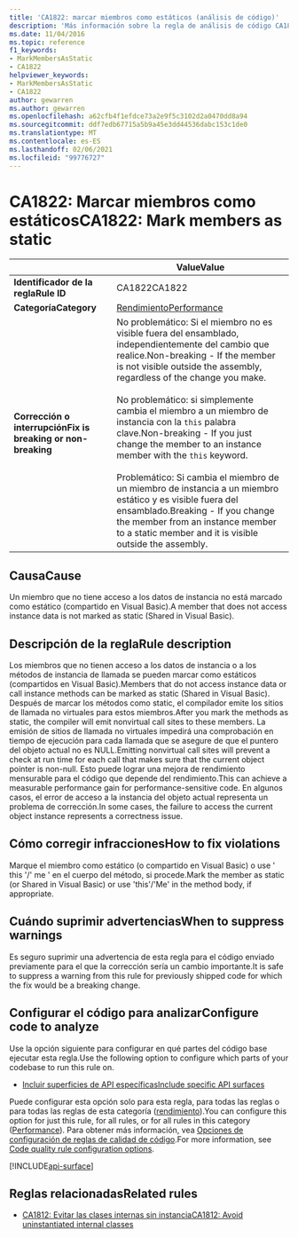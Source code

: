```yaml
---
title: 'CA1822: marcar miembros como estáticos (análisis de código)'
description: 'Más información sobre la regla de análisis de código CA1822: marcar miembros como estáticos'
ms.date: 11/04/2016
ms.topic: reference
f1_keywords:
- MarkMembersAsStatic
- CA1822
helpviewer_keywords:
- MarkMembersAsStatic
- CA1822
author: gewarren
ms.author: gewarren
ms.openlocfilehash: a62cfb4f1efdce73a2e9f5c3102d2a0470dd8a94
ms.sourcegitcommit: ddf7edb67715a5b9a45e3dd44536dabc153c1de0
ms.translationtype: MT
ms.contentlocale: es-ES
ms.lasthandoff: 02/06/2021
ms.locfileid: "99776727"
---
```

# <a name="ca1822-mark-members-as-static"></a><span data-ttu-id="31b39-103">CA1822: Marcar miembros como estáticos</span><span class="sxs-lookup"><span data-stu-id="31b39-103">CA1822: Mark members as static</span></span>

| | <span data-ttu-id="31b39-104">Value</span><span class="sxs-lookup"><span data-stu-id="31b39-104">Value</span></span> |
|-|-|
| <span data-ttu-id="31b39-105">**Identificador de la regla**</span><span class="sxs-lookup"><span data-stu-id="31b39-105">**Rule ID**</span></span> |<span data-ttu-id="31b39-106">CA1822</span><span class="sxs-lookup"><span data-stu-id="31b39-106">CA1822</span></span>|
| <span data-ttu-id="31b39-107">**Categoría**</span><span class="sxs-lookup"><span data-stu-id="31b39-107">**Category**</span></span> |[<span data-ttu-id="31b39-108">Rendimiento</span><span class="sxs-lookup"><span data-stu-id="31b39-108">Performance</span></span>](performance-warnings.md)|
| <span data-ttu-id="31b39-109">**Corrección o interrupción**</span><span class="sxs-lookup"><span data-stu-id="31b39-109">**Fix is breaking or non-breaking**</span></span> |<span data-ttu-id="31b39-110">No problemático: Si el miembro no es visible fuera del ensamblado, independientemente del cambio que realice.</span><span class="sxs-lookup"><span data-stu-id="31b39-110">Non-breaking - If the member is not visible outside the assembly, regardless of the change you make.</span></span><br /><br /><span data-ttu-id="31b39-111">No problemático: si simplemente cambia el miembro a un miembro de instancia con la `this` palabra clave.</span><span class="sxs-lookup"><span data-stu-id="31b39-111">Non-breaking - If you just change the member to an instance member with the `this` keyword.</span></span><br/><br/><span data-ttu-id="31b39-112">Problemático: Si cambia el miembro de un miembro de instancia a un miembro estático y es visible fuera del ensamblado.</span><span class="sxs-lookup"><span data-stu-id="31b39-112">Breaking - If you change the member from an instance member to a static member and it is visible outside the assembly.</span></span>|

## <a name="cause"></a><span data-ttu-id="31b39-113">Causa</span><span class="sxs-lookup"><span data-stu-id="31b39-113">Cause</span></span>

<span data-ttu-id="31b39-114">Un miembro que no tiene acceso a los datos de instancia no está marcado como estático (compartido en Visual Basic).</span><span class="sxs-lookup"><span data-stu-id="31b39-114">A member that does not access instance data is not marked as static (Shared in Visual Basic).</span></span>

## <a name="rule-description"></a><span data-ttu-id="31b39-115">Descripción de la regla</span><span class="sxs-lookup"><span data-stu-id="31b39-115">Rule description</span></span>

<span data-ttu-id="31b39-116">Los miembros que no tienen acceso a los datos de instancia o a los métodos de instancia de llamada se pueden marcar como estáticos (compartidos en Visual Basic).</span><span class="sxs-lookup"><span data-stu-id="31b39-116">Members that do not access instance data or call instance methods can be marked as static (Shared in Visual Basic).</span></span> <span data-ttu-id="31b39-117">Después de marcar los métodos como static, el compilador emite los sitios de llamada no virtuales para estos miembros.</span><span class="sxs-lookup"><span data-stu-id="31b39-117">After you mark the methods as static, the compiler will emit nonvirtual call sites to these members.</span></span> <span data-ttu-id="31b39-118">La emisión de sitios de llamada no virtuales impedirá una comprobación en tiempo de ejecución para cada llamada que se asegure de que el puntero del objeto actual no es NULL.</span><span class="sxs-lookup"><span data-stu-id="31b39-118">Emitting nonvirtual call sites will prevent a check at run time for each call that makes sure that the current object pointer is non-null.</span></span> <span data-ttu-id="31b39-119">Esto puede lograr una mejora de rendimiento mensurable para el código que depende del rendimiento.</span><span class="sxs-lookup"><span data-stu-id="31b39-119">This can achieve a measurable performance gain for performance-sensitive code.</span></span> <span data-ttu-id="31b39-120">En algunos casos, el error de acceso a la instancia del objeto actual representa un problema de corrección.</span><span class="sxs-lookup"><span data-stu-id="31b39-120">In some cases, the failure to access the current object instance represents a correctness issue.</span></span>

## <a name="how-to-fix-violations"></a><span data-ttu-id="31b39-121">Cómo corregir infracciones</span><span class="sxs-lookup"><span data-stu-id="31b39-121">How to fix violations</span></span>

<span data-ttu-id="31b39-122">Marque el miembro como estático (o compartido en Visual Basic) o use ' this '/' me ' en el cuerpo del método, si procede.</span><span class="sxs-lookup"><span data-stu-id="31b39-122">Mark the member as static (or Shared in Visual Basic) or use 'this'/'Me' in the method body, if appropriate.</span></span>

## <a name="when-to-suppress-warnings"></a><span data-ttu-id="31b39-123">Cuándo suprimir advertencias</span><span class="sxs-lookup"><span data-stu-id="31b39-123">When to suppress warnings</span></span>

<span data-ttu-id="31b39-124">Es seguro suprimir una advertencia de esta regla para el código enviado previamente para el que la corrección sería un cambio importante.</span><span class="sxs-lookup"><span data-stu-id="31b39-124">It is safe to suppress a warning from this rule for previously shipped code for which the fix would be a breaking change.</span></span>

## <a name="configure-code-to-analyze"></a><span data-ttu-id="31b39-125">Configurar el código para analizar</span><span class="sxs-lookup"><span data-stu-id="31b39-125">Configure code to analyze</span></span>

<span data-ttu-id="31b39-126">Use la opción siguiente para configurar en qué partes del código base ejecutar esta regla.</span><span class="sxs-lookup"><span data-stu-id="31b39-126">Use the following option to configure which parts of your codebase to run this rule on.</span></span>

- [<span data-ttu-id="31b39-127">Incluir superficies de API específicas</span><span class="sxs-lookup"><span data-stu-id="31b39-127">Include specific API surfaces</span></span>](#include-specific-api-surfaces)

<span data-ttu-id="31b39-128">Puede configurar esta opción solo para esta regla, para todas las reglas o para todas las reglas de esta categoría ([rendimiento](performance-warnings.md)).</span><span class="sxs-lookup"><span data-stu-id="31b39-128">You can configure this option for just this rule, for all rules, or for all rules in this category ([Performance](performance-warnings.md)).</span></span> <span data-ttu-id="31b39-129">Para obtener más información, vea [Opciones de configuración de reglas de calidad de código](../code-quality-rule-options.md).</span><span class="sxs-lookup"><span data-stu-id="31b39-129">For more information, see [Code quality rule configuration options](../code-quality-rule-options.md).</span></span>

[!INCLUDE[api-surface](~/includes/code-analysis/api-surface.md)]

## <a name="related-rules"></a><span data-ttu-id="31b39-130">Reglas relacionadas</span><span class="sxs-lookup"><span data-stu-id="31b39-130">Related rules</span></span>

- [<span data-ttu-id="31b39-131">CA1812: Evitar las clases internas sin instancia</span><span class="sxs-lookup"><span data-stu-id="31b39-131">CA1812: Avoid uninstantiated internal classes</span></span>](ca1812.md)

